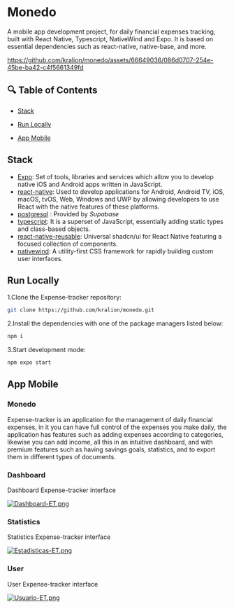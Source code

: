 # Monedo

A mobile app development project, for daily financial expenses tracking, built with React Native, Typescript, NativeWind and Expo. It is based on essential dependencies such as react-native, native-base, and more.


https://github.com/kralion/monedo/assets/66649036/086d0707-254e-45be-ba42-c4f5661349fd
 

## 🔍 Table of Contents

* [Stack](#stack)

* [Run Locally](#run-locally)

* [App Mobile](#app-mobile)

## Stack

- [Expo](https://expo.dev/): Set of tools, libraries and services which allow you to develop native iOS and Android apps written in JavaScript.
- [react-native](https://reactnative.dev/): Used to develop applications for Android, Android TV, iOS, macOS, tvOS, Web, Windows and UWP by allowing developers to use React with the native features of these platforms.
- [postgresql](https://supabase.com/docs/guides/database/overview) : Provided by *Supabase*
- [typescript](https://www.typescriptlang.org/): It is a superset of JavaScript, essentially adding static types and class-based objects.
- [react-native-reusable](https://github.com/mrzachnugent/react-native-reusables): Universal shadcn/ui for React Native featuring a focused collection of components.
- [nativewind](https://www.nativewind.dev/): A utility-first CSS framework for rapidly building custom user interfaces.

## Run Locally

1.Clone the Expense-tracker repository:
```sh
git clone https://github.com/kralion/monedo.git
```
2.Install the dependencies with one of the package managers listed below:
```bash
npm i
```
3.Start development mode:
```bash
npm expo start
```


## App Mobile
### Monedo
Expense-tracker is an application for the management of daily financial expenses, in it you can have full control of the expenses you make daily, the application has features such as adding expenses according to categories, likewise you can add income, all this in an intuitive dashboard, and with premium features such as having savings goals, statistics, and to export them in different types of documents.

### Dashboard
Dashboard Expense-tracker interface

[![Dashboard-ET.png](https://i.postimg.cc/Ls7B43T0/Dashboard-ET.png)](https://postimg.cc/KKPgJLCn)

### Statistics
Statistics Expense-tracker interface

[![Estadisticas-ET.png](https://i.postimg.cc/vBb8Vp31/Estadisticas-ET.png)](https://postimg.cc/1g7ZxYxP)

### User
User Expense-tracker interface

[![Usuario-ET.png](https://i.postimg.cc/k59P1W8z/Usuario-ET.png)](https://postimg.cc/nXdWMj3G)

